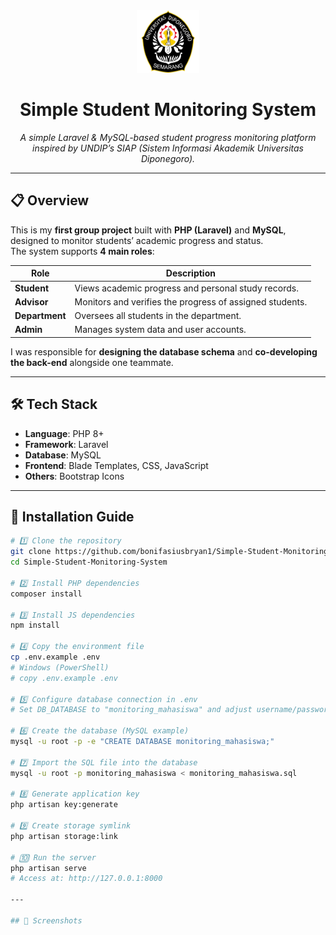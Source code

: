<div align="center">
  <img src="public/asset/img/logo-undip.png" alt="Logo UNDIP" width="100" />
  <h1>Simple Student Monitoring System</h1>
  <p><i>A simple Laravel & MySQL-based student progress monitoring platform inspired by UNDIP’s SIAP (Sistem Informasi Akademik Universitas Diponegoro).</i></p>
</div>

---

## 📋 Overview

This is my **first group project** built with **PHP (Laravel)** and **MySQL**, designed to monitor students’ academic progress and status.  
The system supports **4 main roles**:

| Role          | Description |
|---------------|-------------|
| **Student**   | Views academic progress and personal study records. |
| **Advisor**   | Monitors and verifies the progress of assigned students. |
| **Department**| Oversees all students in the department. |
| **Admin**     | Manages system data and user accounts. |

I was responsible for **designing the database schema** and **co-developing the back-end** alongside one teammate.

---

## 🛠️ Tech Stack

- **Language**: PHP 8+
- **Framework**: Laravel
- **Database**: MySQL
- **Frontend**: Blade Templates, CSS, JavaScript
- **Others**: Bootstrap Icons

---

## 🚀 Installation Guide

```bash
# 1️⃣ Clone the repository
git clone https://github.com/bonifasiusbryan1/Simple-Student-Monitoring-System.git
cd Simple-Student-Monitoring-System

# 2️⃣ Install PHP dependencies
composer install

# 3️⃣ Install JS dependencies
npm install

# 4️⃣ Copy the environment file
cp .env.example .env
# Windows (PowerShell)
# copy .env.example .env

# 5️⃣ Configure database connection in .env
# Set DB_DATABASE to "monitoring_mahasiswa" and adjust username/password

# 6️⃣ Create the database (MySQL example)
mysql -u root -p -e "CREATE DATABASE monitoring_mahasiswa;"

# 7️⃣ Import the SQL file into the database
mysql -u root -p monitoring_mahasiswa < monitoring_mahasiswa.sql

# 8️⃣ Generate application key
php artisan key:generate

# 9️⃣ Create storage symlink
php artisan storage:link

# 🔟 Run the server
php artisan serve
# Access at: http://127.0.0.1:8000

---

## 📸 Screenshots

